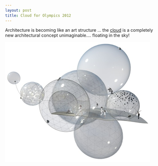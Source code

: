 ```yaml
---
layout: post
title: Cloud for Olympics 2012
---
```


Architecture is becoming like an art structure ... the [cloud](http://raisethecloud.org/) is a completely new architectural concept unimaginable.... floating in the sky!

![](/img/Screen-shot-2009-11-26-at-AM-06.39.08.jpg "Screen shot 2009-11-26 at AM 06.39.08")
